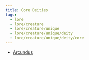 ```yaml
---
title: Core Deities
tags:
  - lore
  - lore/creature
  - lore/creature/unique
  - lore/creature/unique/deity
  - lore/creature/unique/deity/core
---
```


- [Arcundus](arcundus.md)
